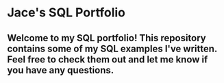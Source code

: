 # Jace's SQL Portfolio
## Welcome to my SQL portfolio! This repository contains some of my SQL examples I've written. Feel free to check them out and let me know if you have any questions.
